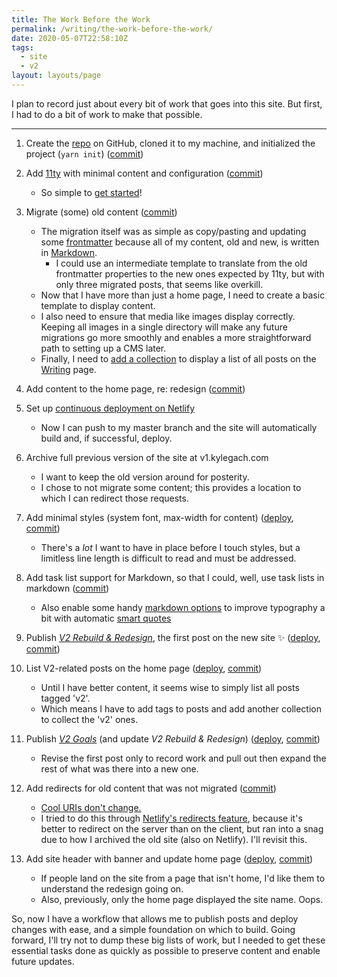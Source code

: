```yaml
---
title: The Work Before the Work
permalink: /writing/the-work-before-the-work/
date: 2020-05-07T22:58:10Z
tags:
  - site
  - v2
layout: layouts/page
---
```



I plan to record just about every bit of work that goes into this site. But first, I had to do a bit of work to make that possible.

-----

1. Create the [repo] on GitHub, cloned it to my machine, and initialized the project (`yarn init`) ([commit][c1])

1. Add [11ty] with minimal content and configuration ([commit][c2])
   - So simple to [get started][11tygs]!

1. Migrate (some) old content ([commit][c3])
   - The migration itself was as simple as copy/pasting and updating some [frontmatter] because all of my content, old and new, is written in [Markdown].
      - I could use an intermediate template to translate from the old frontmatter properties to the new ones expected by 11ty, but with only three migrated posts, that seems like overkill.
   - Now that I have more than just a home page, I need to create a basic template to display content.
   - I also need to ensure that media like images display correctly. Keeping all images in a single directory will make any future migrations go more smoothly and enables a more straightforward path to setting up a CMS later.
   - Finally, I need to [add a collection][collections] to display a list of all posts on the [Writing] page.

1. Add content to the home page, re: redesign ([commit][c3])

1. Set up [continuous deployment on Netlify][cd]
   - Now I can push to my master branch and the site will automatically build and, if successful, deploy.

1. Archive full previous version of the site at v1.kylegach.com
   - I want to keep the old version around for posterity.
   - I chose to not migrate some content; this provides a location to which I can redirect those requests.

1. Add minimal styles (system font, max-width for content) ([deploy][d1], [commit][c4])
   - There's a _lot_ I want to have in place before I touch styles, but a limitless line length is difficult to read and must be addressed.

1. Add task list support for Markdown, so that I could, well, use task lists in markdown ([commit][c5])
   - Also enable some handy [markdown options][mdoptions] to improve typography a bit with automatic [smart quotes]

1. Publish _[V2 Rebuild & Redesign][rebuild]_, the first post on the new site ✨ ([deploy][d2], [commit][c6])

1. List V2-related posts on the home page ([deploy][d3], [commit][c7])
   - Until I have better content, it seems wise to simply list all posts tagged 'v2'.
   - Which means I have to add tags to posts and add another collection to collect the 'v2' ones.

1. Publish _[V2 Goals]_ (and update _V2 Rebuild & Redesign_) ([deploy][d4], [commit][c8])
   - Revise the first post only to record work and pull out then expand the rest of what was there into a new one.

1. Add redirects for old content that was not migrated ([commit][c9])
   - [Cool URIs don't change.][cool uris]
   - I tried to do this through [Netlify's redirects feature][netlify redirect], because it's better to redirect on the server than on the client, but ran into a snag due to how I archived the old site (also on Netlify). I'll revisit this.

1. Add site header with banner and update home page ([deploy][d5], [commit][c10])
   - If people land on the site from a page that isn't home, I'd like them to understand the redesign going on.
   - Also, previously, only the home page displayed the site name. Oops.


So, now I have a workflow that allows me to publish posts and deploy changes with ease, and a simple foundation on which to build. Going forward, I'll try not to dump these big lists of work, but I needed to get these essential tasks done as quickly as possible to preserve content and enable future updates.


[repo]: https://github.com/kylegach/kylegach.com/
[11ty]: https://11ty.dev
[11tygs]: https://www.11ty.dev/docs/getting-started/
[frontmatter]: https://www.npmjs.com/package/yaml-front-matter#example
[Markdown]: https://www.markdownguide.org/
[collections]: https://www.11ty.dev/docs/collections/
[Writing]: /writing/
[cd]: https://docs.netlify.com/site-deploys/create-deploys/#deploy-with-git
[mdoptions]: https://github.com/markdown-it/markdown-it#init-with-presets-and-options
[smart quotes]: https://smartquotesforsmartpeople.com/
[rebuild]: /writing/v2-rebuild-and-redesign/
[V2 Goals]: /writing/v2-goals/
[cool uris]: https://www.w3.org/Provider/Style/URI
[netlify redirect]: https://docs.netlify.com/routing/redirects/

[c1]: https://github.com/kylegach/kylegach.com/commit/bf482ed370eca036e12a0dc4fff9c5128e4ffe27
[c2]: https://github.com/kylegach/kylegach.com/commit/a7e3d1f8a3f12aec0b77cb50b18045b048806a5e
[c3]: https://github.com/kylegach/kylegach.com/commit/09999f9ad4bbabcc375253dc20aee646279a2dbb
[c4]: https://github.com/kylegach/kylegach.com/commit/cae108d120aa565a465b5348a6d2bbdfb346dbea
[c5]: https://github.com/kylegach/kylegach.com/commit/9b6dce61d576f947b0750c8b99d72fdd9656aca5
[c6]: https://github.com/kylegach/kylegach.com/commit/b29dec97c49b2f03f72925da2277b09315a427db
[c7]: https://github.com/kylegach/kylegach.com/commit/2b519a7680a2fa89e50cdc2c1742a1562e99c414
[c8]: https://github.com/kylegach/kylegach.com/commit/8721747f72be20c5796961afd73a9cfcd5857453
[c9]: https://github.com/kylegach/kylegach.com/commit/35d510dc18a377de002382fe06f088a43ed8f023
[c10]: https://github.com/kylegach/kylegach.com/commit/22179bf1837a9d509b1ec018ebae689fd03c860c

[d1]: https://5eb2266c3e3a06d7eb369ef7--kylegach.netlify.app/
[d2]: https://5eb247712a4ee400060b3105--kylegach.netlify.app/writing/v2-rebuild-and-redesign/
[d3]: https://5eb247f9e394e5000692ea8c--kylegach.netlify.app/
[d4]: https://5eb3790ec451b70006a8a995--kylegach.netlify.app/writing/v2-goals/
[d5]: https://5eb38e92f126a30006ffd276--kylegach.netlify.app/

